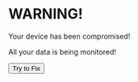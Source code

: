 <!DOCTYPE html>
<html lang="en">
<head>
    <meta charset="UTF-8">
    <meta name="viewport" content="width=device-width, initial-scale=1.0">
    <title>Hacked!</title>
    <link rel="stylesheet" href="style.css">
</head>
<body>
    <div class="container">
        <h1>WARNING!</h1>
        <p>Your device has been compromised!</p>
        <p>All your data is being monitored!</p>
        <button onclick="startHack()">Try to Fix</button>
    </div>
    <script src="script.js"></script>
</body>
</html>
